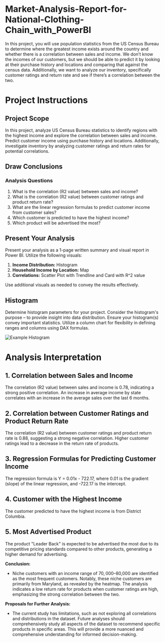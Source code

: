 # Market-Analysis-Report-for-National-Clothing-Chain_with_PowerBI
 In this project, you will use population statistics from the US Census Bureau to determine where the greatest income exists around the country and whether there is a correlation between sales and income. We don’t know the incomes of our customers, but we should be able to predict it by looking at their purchase history and locations and comparing that against the census data. Additionally, we want to analyze our inventory, specifically customer ratings and return rate and see if there’s a correlation between the two.

# Project Instructions

## Project Scope

In this project, analyze US Census Bureau statistics to identify regions with the highest income and explore the correlation between sales and income. Predict customer income using purchase history and locations. Additionally, investigate inventory by analyzing customer ratings and return rates for potential correlations.

## Draw Conclusions

### Analysis Questions

1. What is the correlation (R2 value) between sales and income?
2. What is the correlation (R2 value) between customer ratings and product return rate?
3. What are the linear regression formulas to predict customer income from customer sales?
4. Which customer is predicted to have the highest income?
5. Which product will be advertised the most?

## Present Your Analysis

Present your analysis as a 1-page written summary and visual report in Power BI. Utilize the following visuals:

1. **Income Distribution:** Histogram
2. **Household Income by Location:** Map
3. **Correlations:** Scatter Plot with Trendline and Card with R^2 value

Use additional visuals as needed to convey the results effectively.

## Histogram

Determine histogram parameters for your project. Consider the histogram's purpose – to provide insight into data distribution. Ensure your histogram(s) convey important statistics. Utilize a column chart for flexibility in defining ranges and columns using DAX formulas.

![Example Histogram](https://video.udacity-data.com/topher/2021/February/603afaf5_histogram/histogram.jpg)

# Analysis Interpretation

## 1. Correlation between Sales and Income

The correlation (R2 value) between sales and income is 0.78, indicating a strong positive correlation. An increase in average income by state correlates with an increase in the average sales over the last 6 months.

## 2. Correlation between Customer Ratings and Product Return Rate

The correlation (R2 value) between customer ratings and product return rate is 0.88, suggesting a strong negative correlation. Higher customer ratings lead to a decrease in the return rate of products.

## 3. Regression Formulas for Predicting Customer Income

The regression formula is Y = 0.01x - 722.17, where 0.01 is the gradient (slope) of the linear regression, and -722.17 is the intercept.

## 4. Customer with the Highest Income

The customer predicted to have the highest income is from District Columbia.

## 5. Most Advertised Product

The product "Leader Back" is expected to be advertised the most due to its competitive pricing standards compared to other products, generating a higher demand for advertising.

**Conclusion:**
- Niche customers with an income range of $70,000–$80,000 are identified as the most frequent customers. Notably, these niche customers are primarily from Maryland, as revealed by the heatmap. The analysis indicates a low return rate for products when customer ratings are high, emphasizing the strong correlation between the two.

**Proposals for Further Analysis:**
- The current study has limitations, such as not exploring all correlations and distributions in the dataset. Future analyses should comprehensively study all aspects of the dataset to recommend specific products in specific areas. This will provide a more nuanced and comprehensive understanding for informed decision-making.
